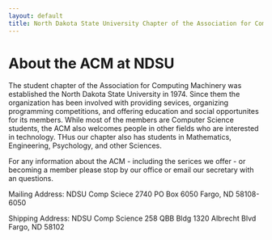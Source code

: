 ```yaml
---
layout: default
title: North Dakota State University Chapter of the Association for Computing Machinery
---
```


About the ACM at NDSU
=====================

The student chapter of the Association for Computing Machinery was established the North Dakota State University in 1974. Since them the organization has been involved with providing sevices, organizing programming competitions, and offering education and social opportunites for its members. While most of the members are Computer Science students, the ACM also welcomes people in other fields who are interested in technology. THus our chapter also has students in Mathematics, Engineering, Psychology, and other Sciences.

For any information about the ACM - including the serices we offer - or becoming a member please stop by our office or email our secretary with an questions.

Mailing Address:
    NDSU Comp Sciece 2740
    PO Box 6050
    Fargo, ND 58108-6050

Shipping Address:
    NDSU Comp Science
    258 QBB Bldg
    1320 Albrecht Blvd
    Fargo, ND 58102
